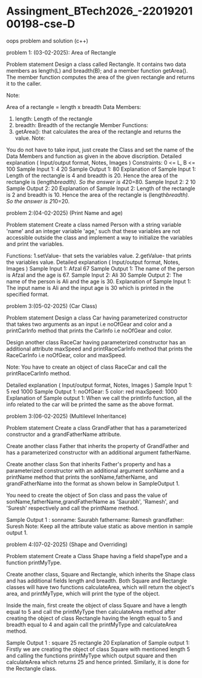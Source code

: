 # Assingment_BTech2026_-2201920100198-cse-D
oops problem and solution (c++)

problem 1: (03-02-2025): Area of Rectangle

Problem statement
Design a class called Rectangle. It contains two data members as length(L) and breadth(B); and a member function getArea(). The member function computes the area of the given rectangle and returns it to the caller.

Note:

Area of a rectangle = length x breadth
Data Members:
1. length: Length of the rectangle
2. breadth: Breadth of the rectangle 
Member Functions:
1. getArea(): that calculates the area of the rectangle and returns the value.
Note:

You do not have to take input, just create the Class and set the name of the Data Members and function as given in the above discription.
Detailed explanation ( Input/output format, Notes, Images )
Constraints:
0 <= L, B <= 100
Sample Input 1:
4 20
Sample Output 1:
80
Explanation of Sample Input 1:
Length of the rectangle is 4 and breadth is 20. 
Hence the area of the rectangle is (length*breadth). 
So the answer is 4*20=80.
Sample Input 2:
2 10
Sample Output 2:
20
Explanation of Sample Input 2:
Length of the rectangle is 2 and breadth is 10. 
Hence the area of the rectangle is (length*breadth). 
So the answer is 2*10=20.



problem 2:(04-02-2025)  (Print Name and age)

Problem statement
Create a class named Person with a string variable 'name' and an integer variable 'age,' such that these variables are not accessible outside the class and implement a way to initialize the variables and print the variables.

Functions: 1.setValue- that sets the variables value. 2.getValue- that prints the variables value.
Detailed explanation ( Input/output format, Notes, Images )
Sample Input 1:
Afzal
67
Sample Output 1:
The name of the person is Afzal and the age is 67.
Sample Input 2:
Ali
30
Sample Output 2:
The name of the person is Ali and the age is 30.
Explanation of Sample Input 1:
The input name is Ali and the input age is 30 which is printed in the specified format.

problem 3:(05-02-2025)  (Car Class)

Problem statement
Design a class Car having parameterized constructor that takes two arguments as an input i.e noOfGear and color and a printCarInfo method that prints the CarInfo i.e noOfGear and color.

Design another class RaceCar having parameterized constructor has an additional attribute maxSpeed and printRaceCarInfo method that prints the RaceCarInfo i.e noOfGear, color and maxSpeed.

Note: You have to create an object of class RaceCar and call the printRaceCarInfo method.

Detailed explanation ( Input/output format, Notes, Images )
Sample Input 1:
5
red
1000
Sample Output 1:
noOfGear: 5
color: red
maxSpeed: 1000
Explanation of Sample output 1:
When we call the printInfo function, all the info related to the car will be printed the same as the above format.

problem 3:(06-02-2025)  (Multilevel Inheritance)

Problem statement
Create a class GrandFather that has a parameterized constructor and a grandFatherName attribute.

Create another class Father that inherits the property of GrandFather and has a parameterized constructor with an additional argument fatherName.

Create another class Son that inherits Father's property and has a parameterized constructor with an additional argument sonName and a printName method that prints the sonName,fatherName, and grandFatherName into the format as shown below in SampleOutput 1.

You need to create the object of Son class and pass the value of sonName,fatherName,grandFatherName as 'Saurabh', 'Ramesh', and 'Suresh' respectively and call the printName method.

Sample Output 1 :
sonname:  Saurabh
fathername:  Ramesh
grandfather:  Suresh
Note:
Keep all the attribute value static as  above mention in sample output 1.


problem 4:(07-02-2025)  (Shape and Overriding)

Problem statement
Create a Class Shape having a field shapeType and a function printMyType.

Create another class, Square and Rectangle, which inherits the Shape class and has additional fields length and breadth. Both Square and Rectangle classes will have two functions calculateArea, which will return the object's area, and printMyType, which will print the type of the object.

Inside the main, first create the object of class Square and have a length equal to 5 and call the printMyType then calculateArea method after creating the object of class Rectangle having the length equal to 5 and breadth equal to 4 and again call the printMyType and calculateArea method.

Sample Output 1 :
square
25
rectangle
20
Explanation of Sample output 1:
Firstly we are creating the object of class Square with mentioned length 5 and calling the functions printMyType which output square and then calculateArea which returns 25 and hence printed. Similarly, it is done for the Rectangle class.
